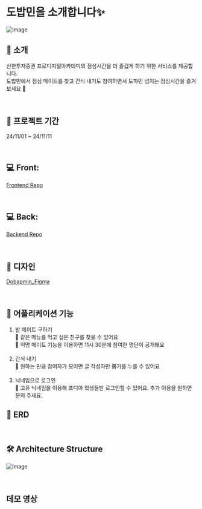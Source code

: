 # 도밥민을 소개합니다✨


![image](https://github.com/user-attachments/assets/39320bdb-f99f-4c62-97bb-f81b9a5c9d3a)



## 🍚 소개
신한투자증권 프로디지털아카데미의 점심시간을 더 즐겁게 하기 위한 서비스를 제공합니다. <br>
도밥민에서 점심 메이트를 찾고 간식 내기도 참여하면서 도파민 넘치는 점심시간을 즐겨보세요 🍔

<br>



## 📆 프로젝트 기간
24/11/01 ~ 24/11/11

<br>

## 💻 Front: 
[Frontend Repo](https://github.com/dobapmin/dobapmin-frontend)

<br>

## 💻 Back: 
[Backend Repo](https://github.com/dobapmin/dobapmin-backend)

<br>

## 🎨 디자인
[Dobapmin_Figma](https://www.figma.com/design/bOI6xGJcMPNUvgaKXUl9q7/Untitled?node-id=0-1&t=w4oRxS4DpmBnMSo5-1)

<br>

## 📝 어플리케이션 기능
1. 밥 메이트 구하기 <br>
🍚 같은 메뉴를 먹고 싶은 친구를 찾을 수 있어요 <br>
🍚 익명 메이트 기능을 이용하면 11시 30분에 참여한 명단이 공개돼요<br><br>
2. 간식 내기<br>
🍚 원하는 만큼 참여자가 모이면 글 작성자만 뽑기를 누를 수 있어요<br><br>
3. 닉네임으로 로그인<br>
🍚 고유 닉네임을 이용해 프디아 학생들만 로그인할 수 있어요. 추가 이용을 원하면 문의 주세요.
  

## 📑 ERD


<br>

## 🛠️ Architecture Structure
![image](https://github.com/user-attachments/assets/fb607811-4531-41fd-bb90-7a84e7c91c20)

<br>


## 데모 영상




